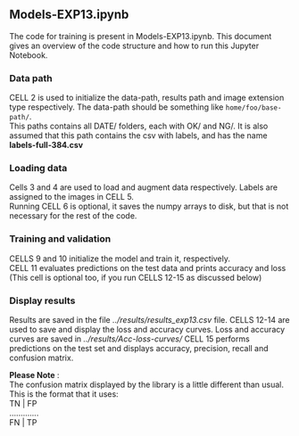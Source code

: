 ## Models-EXP13.ipynb

The code for training is present in Models-EXP13.ipynb. This document gives an overview of the code structure and how to run this Jupyter Notebook.

### Data path

CELL 2 is used to initialize the data-path, results path and image extension type respectively. The data-path should be something like `home/foo/base-path/`.  
This paths contains all DATE/ folders, each with OK/ and NG/. It is also assumed that this path contains the csv with labels, and has the name **labels-full-384.csv**

### Loading data

Cells 3 and 4 are used to load and augment data respectively. Labels are assigned to the images in CELL 5.  
Running CELL 6 is optional, it saves the numpy arrays to disk, but that is not necessary for the rest of the code. 

### Training and validation

CELLS 9 and 10 initialize the model and train it, respectively.   
CELL 11 evaluates predictions on the test data and prints accuracy and loss (This cell is optional too, if you run CELLS 12-15 as discussed below)

### Display results

Results are saved in the file *../results/results_exp13.csv* file. CELLS 12-14 are used to save and display the loss and accuracy curves. Loss and accuracy curves are saved in *../results/Acc-loss-curves/* 
CELL 15 performs predictions on the test set and displays accuracy, precision, recall and confusion matrix. 

**Please Note** :  
The confusion matrix displayed by the library is a little different than usual. This is the format that it uses:  
TN | FP  
.............  
FN | TP
